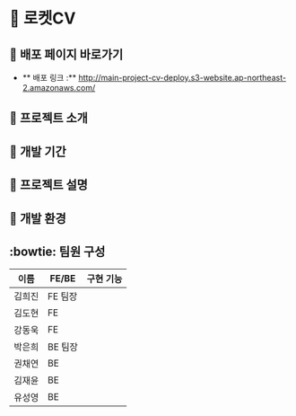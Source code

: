 # 🚀 로켓CV

## :pushpin: 배포 페이지 바로가기
- ** 배포 링크 :** http://main-project-cv-deploy.s3-website.ap-northeast-2.amazonaws.com/

## :paperclip: 프로젝트 소개

## :calendar:  개발 기간 

## :page_facing_up: 프로젝트 설명

## :rocket: 개발 환경

## :bowtie: 팀원 구성

|이름|FE/BE|구현 기능|
|------|---|---|
|김희진|FE 팀장||
|김도현|FE||
|강동욱|FE||
|박은희|BE 팀장||
|권채연|BE||
|김재윤|BE||
|유성영|BE|||

